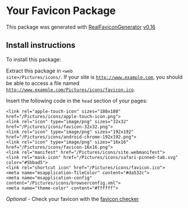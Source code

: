 # Your Favicon Package

This package was generated with [RealFaviconGenerator](https://realfavicongenerator.net/) [v0.16](https://realfavicongenerator.net/change_log#v0.16)

## Install instructions

To install this package:

Extract this package in <code>&lt;web site&gt;/Pictures/icons/</code>. If your site is <code>http://www.example.com</code>, you should be able to access a file named <code>http://www.example.com/Pictures/icons/favicon.ico</code>.

Insert the following code in the `head` section of your pages:

    <link rel="apple-touch-icon" sizes="180x180" href="/Pictures/icons/apple-touch-icon.png">
    <link rel="icon" type="image/png" sizes="32x32" href="/Pictures/icons/favicon-32x32.png">
    <link rel="icon" type="image/png" sizes="192x192" href="/Pictures/icons/android-chrome-192x192.png">
    <link rel="icon" type="image/png" sizes="16x16" href="/Pictures/icons/favicon-16x16.png">
    <link rel="manifest" href="/Pictures/icons/site.webmanifest">
    <link rel="mask-icon" href="/Pictures/icons/safari-pinned-tab.svg" color="#5bbad5">
    <link rel="shortcut icon" href="/Pictures/icons/favicon.ico">
    <meta name="msapplication-TileColor" content="#da532c">
    <meta name="msapplication-config" content="/Pictures/icons/browserconfig.xml">
    <meta name="theme-color" content="#ffffff">

*Optional* - Check your favicon with the [favicon checker](https://realfavicongenerator.net/favicon_checker)